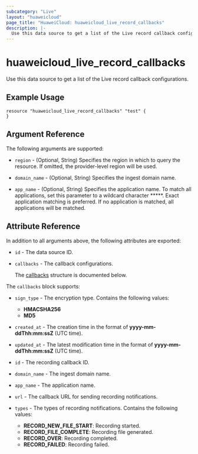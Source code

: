 ```yaml
---
subcategory: "Live"
layout: "huaweicloud"
page_title: "HuaweiCloud: huaweicloud_live_record_callbacks"
description: |-
  Use this data source to get a list of the Live record callback configurations.
---
```


# huaweicloud_live_record_callbacks

Use this data source to get a list of the Live record callback configurations.

## Example Usage

```hcl
resource "huaweicloud_live_record_callbacks" "test" {
}
```

## Argument Reference

The following arguments are supported:

* `region` - (Optional, String) Specifies the region in which to query the resource.
  If omitted, the provider-level region will be used.

* `domain_name` - (Optional, String) Specifies the ingest domain name.

* `app_name` - (Optional, String) Specifies the application name.
  To match all applications, set this parameter to a wildcard character *****.
  Exact application matching is preferred. If no application is matched, all applications will be matched.

## Attribute Reference

In addition to all arguments above, the following attributes are exported:

* `id` - The data source ID.

* `callbacks` - The callback configurations.

  The [callbacks](#callbacks_struct) structure is documented below.

<a name="callbacks_struct"></a>
The `callbacks` block supports:

* `sign_type` - The encryption type. Contains the following values:
  + **HMACSHA256**
  + **MD5**

* `created_at` - The creation time in the format of **yyyy-mm-ddThh:mm:ssZ** (UTC time).

* `updated_at` - The latest modification time in the format of **yyyy-mm-ddThh:mm:ssZ** (UTC time).

* `id` - The recording callback ID.

* `domain_name` - The ingest domain name.

* `app_name` - The application name.

* `url` - The callback URL for sending recording notifications.

* `types` - The types of recording notifications. Contains the following values:
  + **RECORD_NEW_FILE_START**: Recording started.
  + **RECORD_FILE_COMPLETE**: Recording file generated.
  + **RECORD_OVER**: Recording completed.
  + **RECORD_FAILED**: Recording failed.
